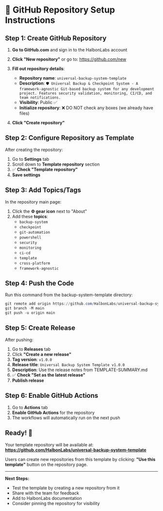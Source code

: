# 🚀 GitHub Repository Setup Instructions

## Step 1: Create GitHub Repository

1. **Go to GitHub.com** and sign in to the HalbonLabs account
2. **Click "New repository"** or go to: https://github.com/new
3. **Fill out repository details**:
   - **Repository name**: `universal-backup-system-template`
   - **Description**: `🛡️ Universal Backup & Checkpoint System - A framework-agnostic Git-based backup system for any development project. Features security validation, monitoring, CI/CD, and team notifications.`
   - **Visibility**: Public ✅
   - **Initialize repository**: ❌ DO NOT check any boxes (we already have files)

4. **Click "Create repository"**

## Step 2: Configure Repository as Template

After creating the repository:

1. Go to **Settings** tab
2. Scroll down to **Template repository** section
3. ✅ **Check "Template repository"**
4. **Save settings**

## Step 3: Add Topics/Tags

In the repository main page:
1. Click the **⚙️ gear icon** next to "About"
2. Add these **topics**:
   - `backup-system`
   - `checkpoint`
   - `git-automation`
   - `powershell`
   - `security`
   - `monitoring`
   - `ci-cd`
   - `template`
   - `cross-platform`
   - `framework-agnostic`

## Step 4: Push the Code

Run this command from the backup-system-template directory:

```powershell
git remote add origin https://github.com/HalbonLabs/universal-backup-system-template.git
git branch -M main
git push -u origin main
```

## Step 5: Create Release

After pushing:
1. Go to **Releases** tab
2. Click **"Create a new release"**
3. **Tag version**: `v1.0.0`
4. **Release title**: `Universal Backup System Template v1.0.0`
5. **Description**: Use the release notes from TEMPLATE-SUMMARY.md
6. ✅ **Check "Set as the latest release"**
7. **Publish release**

## Step 6: Enable GitHub Actions

1. Go to **Actions** tab
2. **Enable GitHub Actions** for the repository
3. The workflows will automatically run on the next push

## Ready! 🎉

Your template repository will be available at:
**https://github.com/HalbonLabs/universal-backup-system-template**

Users can create new repositories from this template by clicking:
**"Use this template"** button on the repository page.

---

**Next Steps:**
- Test the template by creating a new repository from it
- Share with the team for feedback
- Add to HalbonLabs documentation
- Consider pinning the repository for visibility